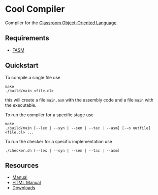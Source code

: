 # Cool Compiler

Compiler for the [Classroom Object-Oriented
Language](https://theory.stanford.edu/~aiken/software/cool/cool-manual.pdf).

## Requirements

- [FASM](https://flatassembler.net/)

## Quickstart

To compile a single file use

```console
make
./build/main <file.cl>
```

this will create a file `main.asm` with the assembly code and a file `main`
with the executable.

To run the compiler for a specific stage use

```console
make
./build/main [--lex | --syn | --sem | --tac | --asm] [--o outfile] <file.cl> ...
```

To run the checker for a specific implementation use

```console
./checker.sh [--lex | --syn | --sem | --tac | --asm]
```

## Resources

- [Manual](https://theory.stanford.edu/~aiken/software/cool/cool-manual.pdf)
- [HTML Manual](https://dijkstra.eecs.umich.edu/eecs483/crm/One%20Page.html)
- [Downloads](https://web.eecs.umich.edu/~weimerw/2015-4610/cool.html)
